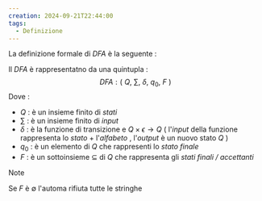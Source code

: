 ```yaml
---
creation: 2024-09-21T22:44:00
tags:
  - Definizione
---
```

La definizione formale di *DFA* è la seguente :

Il *DFA* è rappresentatno da una quintupla : 
$$DFA : (\ Q,\ \sum ,\ \delta ,\ q_0 ,\ F\ )$$
Dove : 
+ $Q$ : è un insieme finito di *stati*
+ $\sum$  : è un insieme finito di *input*
+ $\delta$  : è la funzione di transizione e $Q\times \epsilon \rightarrow Q$ ( l'*input* della funzione rappresenta lo *stato* + l'*alfabeto* , l'*output* è un nuovo stato $Q$ )
+ $q_0$ : è un elemento di $Q$ che rappresenti lo *stato finale*
+ $F$ : è un sottoinsieme $\subseteq$ di $Q$ che rappresenta gli *stati finali / accettanti* 
>[!note] 
>Se $F$ è $\emptyset$ l'automa rifiuta tutte le stringhe 

